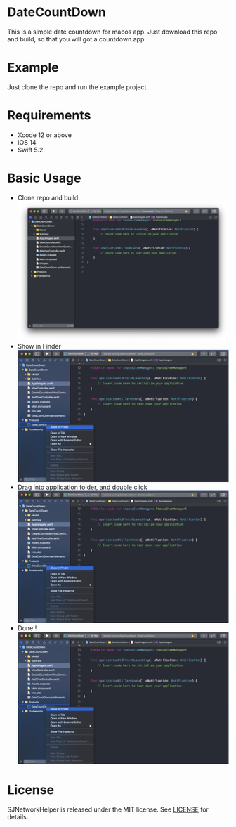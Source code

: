 # DateCountDown
This is a simple date countdown for macos app. Just download this repo and build, so that you will got a countdown.app.

# Example
Just clone the repo and run the example project.

# Requirements

- Xcode 12 or above
- iOS 14
- Swift 5.2

# Basic Usage
- Clone repo and build.
![GITHUB](https://github.com/SabrinaJiang14/DateCountDown/blob/master/image/1.png "clone_repo_and_build")
- Show in Finder
![GITHUB](https://github.com/SabrinaJiang14/DateCountDown/blob/master/image/2.png "show_in_finder")
- Drag into application folder, and double click
![GITHUB](https://github.com/SabrinaJiang14/DateCountDown/blob/master/image/2.png "drag_into_application")
- Done!!
![GITHUB](https://github.com/SabrinaJiang14/DateCountDown/blob/master/image/2.png "done")

# License

SJNetworkHelper is released under the MIT license. See [LICENSE](https://github.com/SabrinaJiang14/DateCountDown/blob/master/LICENSE) for details.